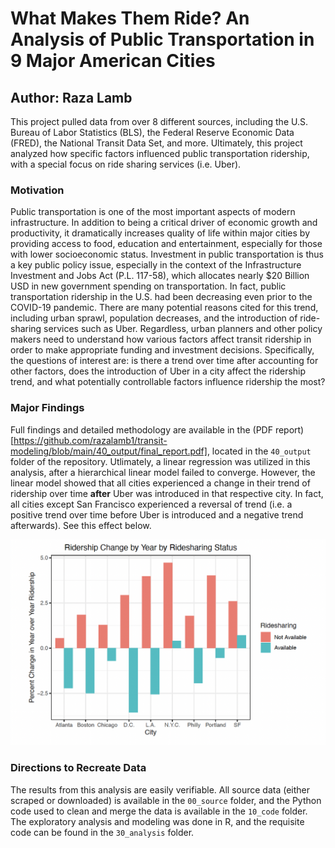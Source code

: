 # What Makes Them Ride? An Analysis of Public Transportation in 9 Major American Cities
## Author: Raza Lamb

This project pulled data from over 8 different sources, including the U.S. Bureau of Labor Statistics (BLS), the Federal Reserve Economic Data (FRED), the National Transit Data Set, and more. Ultimately, this project analyzed how specific factors influenced public transportation ridership, with a special focus on ride sharing services (i.e. Uber).

### Motivation

Public transportation is one of the most important aspects of modern infrastructure. In addition to being a critical driver of economic growth and productivity, it dramatically increases quality of life within major cities by providing access to food, education and entertainment, especially for those with lower socioeconomic status. Investment in public transportation is thus a key public policy issue, especially in the context of the Infrastructure Investment and Jobs Act (P.L. 117-58), which allocates nearly $20 Billion USD in new government spending on transportation. In fact, public transportation ridership in the U.S. had been decreasing even prior to the COVID-19 pandemic. There are many potential reasons cited for this trend, including urban sprawl, population decreases, and the introduction of ride-sharing services such as Uber. Regardless, urban planners and other policy makers need to understand how various factors affect transit ridership in order to make appropriate funding and investment decisions. Specifically, the questions of interest are: is there a trend over time after accounting for other factors, does the introduction of Uber in a city affect the ridership trend, and what potentially controllable factors influence ridership the most?

### Major Findings

Full findings and detailed methodology are available in the (PDF report)[https://github.com/razalamb1/transit-modeling/blob/main/40_output/final_report.pdf], located in the `40_output` folder of the repository. Utlimately, a linear regression was utilized in this analysis, after a hierarchical linear model failed to converge. However, the linear model showed that all cities experienced a change in their trend of ridership over time **after** Uber was introduced in that respective city. In fact, all cities except San Francisco experienced a reversal of trend (i.e. a positive trend over time before Uber is introduced and a negative trend afterwards). See this effect below.

![plot](https://github.com/razalamb1/transit-modeling/blob/main/40_output/Screen%20Shot%202022-01-04%20at%205.36.26%20PM.png)

### Directions to Recreate Data

The results from this analysis are easily verifiable. All source data (either scraped or downloaded) is available in the `00_source` folder, and the Python code used to clean and merge the data is available in the `10_code` folder. The exploratory analysis and modeling was done in R, and the requisite code can be found in the `30_analysis` folder.
